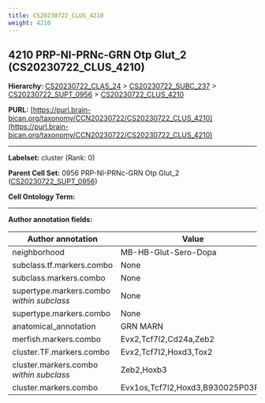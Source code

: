 ```yaml
---
title: CS20230722_CLUS_4210
weight: 4210
---
```

## 4210 PRP-NI-PRNc-GRN Otp Glut_2 (CS20230722_CLUS_4210)
<b>Hierarchy: </b>
[CS20230722_CLAS_24](../CS20230722_CLAS_24) >
[CS20230722_SUBC_237](../CS20230722_SUBC_237) >
[CS20230722_SUPT_0956](../CS20230722_SUPT_0956) >
[CS20230722_CLUS_4210](../CS20230722_CLUS_4210)

**PURL:** [https://purl.brain-bican.org/taxonomy/CCN20230722/CS20230722_CLUS_4210](https://purl.brain-bican.org/taxonomy/CCN20230722/CS20230722_CLUS_4210)

---


**Labelset:** cluster (Rank: 0)

**Parent Cell Set:** 0956 PRP-NI-PRNc-GRN Otp Glut_2 ([CS20230722_SUPT_0956](../CS20230722_SUPT_0956))



**Cell Ontology Term:** 

[MARKER GENES.]: #


---

[TRANSFERRED ANNOTATIONS.]: #


[AUTHOR ANNOTATION FIELDS.]: #


**Author annotation fields:**

| Author annotation | Value |
|-------------------|-------|
|neighborhood|MB-HB-Glut-Sero-Dopa|
|subclass.tf.markers.combo|None|
|subclass.markers.combo|None|
|supertype.markers.combo _within subclass_|None|
|supertype.markers.combo|None|
|anatomical_annotation|GRN MARN|
|merfish.markers.combo|Evx2,Tcf7l2,Cd24a,Zeb2|
|cluster.TF.markers.combo|Evx2,Tcf7l2,Hoxd3,Tox2|
|cluster.markers.combo _within subclass_|Zeb2,Hoxb3|
|cluster.markers.combo|Evx1os,Tcf7l2,Hoxd3,B930025P03Rik|
